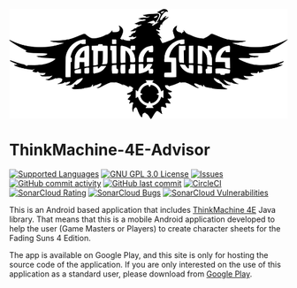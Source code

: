 <img src="./images/ThinkMachine_logo_fenix.png" width="800" alt="Think Machine" align="middle"> 

# ThinkMachine-4E-Advisor

[![Supported Languages](https://img.shields.io/badge/Supported-%F0%9F%87%AA%F0%9F%87%B8%20%F0%9F%87%AC%F0%9F%87%A7languages-blue.svg)](https://github.com/softwaremagico/ThinkMachine-Advisor/blob/master/app/src/main/res/values/strings.xml)
[![GNU GPL 3.0 License](https://img.shields.io/badge/license-GNU_GPL_3.0-brightgreen.svg)](https://github.com/softwaremagico/ThinkMachine-Advisor/blob/master/GNU_LICENSE)
[![Issues](https://img.shields.io/github/issues/softwaremagico/ThinkMachine-4E-Advisor.svg)](https://github.com/softwaremagico/ThinkMachine-Advisor/issues)
[![GitHub commit activity](https://img.shields.io/github/commit-activity/y/softwaremagico/ThinkMachine-4E-Advisor)](https://github.com/softwaremagico/ThinkMachine-4E-Advisor)
[![GitHub last commit](https://img.shields.io/github/last-commit/softwaremagico/ThinkMachine-4E-Advisor)](https://github.com/softwaremagico/ThinkMachine-4E-Advisor)
[![CircleCI](https://circleci.com/gh/softwaremagico/ThinkMachine-4E-Advisor.svg?style=shield)](https://circleci.com/gh/softwaremagico/ThinkMachine-4E-Advisor)
[![SonarCloud Rating](https://sonarcloud.io/api/project_badges/measure?project=softwaremagico_ThinkMachine-4E-Advisor&metric=sqale_rating)](https://sonarcloud.io/component_measures?id=softwaremagico_ThinkMachine-4E-Advisor&metric=sqale_rating&view=list)
[![SonarCloud Bugs](https://sonarcloud.io/api/project_badges/measure?project=softwaremagico_ThinkMachine-4E-Advisor&metric=bugs)](https://sonarcloud.io/component_measures/metric/reliability_rating/list?id=softwaremagico_ThinkMachine-4E-Advisor)
[![SonarCloud Vulnerabilities](https://sonarcloud.io/api/project_badges/measure?project=softwaremagico_ThinkMachine-4E-Advisor&metric=vulnerabilities)](https://sonarcloud.io/component_measures/metric/security_rating/list?id=softwaremagico_ThinkMachine-4E-Advisor)

This is an Android based application that
includes [ThinkMachine 4E](https://github.com/softwaremagico/ThinkMachine-4E) Java library. That
means that this is a mobile Android application developed to help the user (Game Masters or Players)
to create character sheets for the Fading Suns 4 Edition.

The app is available on Google Play, and this site is only for hosting the source code of the
application. If you are only interested on the use of this application as a standard user, please
download
from  [Google Play](https://play.google.com/store/apps/details?id=com.softwaremagico.tm.advisor).

